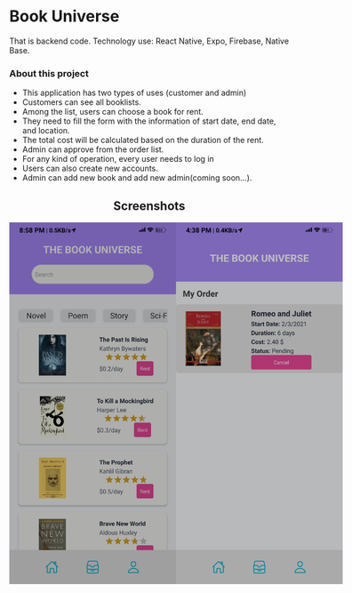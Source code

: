 # Book Universe

That is backend code. Technology use: React Native, Expo, Firebase, Native Base.


### About this project

- This application has two types of uses (customer and admin)
- Customers can see all booklists.
- Among the list, users can choose a book for rent.
- They need to fill the form with the information of start date, end date, and location.
- The total cost will be calculated based on the duration of the rent.
- Admin can approve from the order list.
- For any kind of operation, every user needs to log in
- Users can also create new accounts.
- Admin can add new book and add new admin(coming soon…).


<h2 align="center">Screenshots</h2>
<div style="display: flex; align-items: flex-start;">
    <img src="screenshot/home.jpg" width="300">
    <img src="screenshot/myorder.jpg" width="300">
</div>